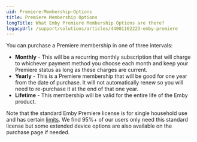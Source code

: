 ```yaml
---
uid: Premiere-Membership-Options
title: Premiere Membership Options
longTitle: What Emby Premiere Membership Options are there?
legacyUrl: /support/solutions/articles/44001162223-emby-premiere
---
```


You can purchase a Premiere membership in one of three intervals:
 
* **Monthly** - This will be a recurring monthly subscription that will charge to whichever payment method you choose each month and keep your Premiere status as long as these charges are current.
* **Yearly** - This is a Premiere membership that will be good for one year from the date of purchase.  It will not automatically renew so you will need to re-purchase it at the end of that one year.
* **Lifetime** - This membership will be valid for the entire life of the Emby product.

Note that the standard Emby Premiere license is for single household use and has certain [limits](Premiere-Limits.md).  We find 95%+ of our users only need this standard license but some extended device options are also available on the purchase page if needed.